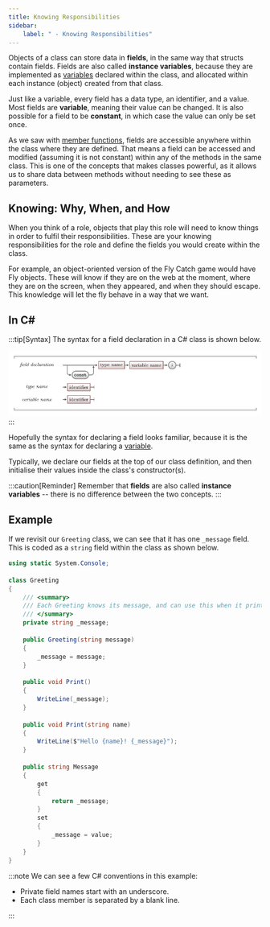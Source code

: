 ```yaml
---
title: Knowing Responsibilities
sidebar:
    label: " - Knowing Responsibilities"
---
```


Objects of a class can store data in **fields**, in the same way that structs contain fields.
Fields are also called **instance variables**, because they are implemented as [variables](<../../../../part-1-instructions/1-sequence-and-data/1-concepts/07-variable/>) declared within the class, and allocated within each instance (object) created from that class.

Just like a variable, every field has a data type, an identifier, and a value.
Most fields are **variable**, meaning their value can be changed.
It is also possible for a field to be **constant**, in which case the value can only be set once.

As we saw with [member functions](../../../../part-2-organised-code/7-member-functions/0-overview), fields are accessible anywhere within the class where they are defined.
That means a field can be accessed and modified (assuming it is not constant) within any of the methods in the same class.
This is one of the concepts that makes classes powerful, as it allows us to share data between methods without needing to see these as parameters.

## Knowing: Why, When, and How

When you think of a role, objects that play this role will need to know things in order to fulfil their responsibilities. These are your knowing responsibilities for the role and define the fields you would create within the class.

For example, an object-oriented version of the Fly Catch game would have Fly objects. These will know if they are on the web at the moment, where they are on the screen, when they appeared, and when they should escape. This knowledge will let the fly behave in a way that we want.

## In C#

:::tip[Syntax]
The syntax for a field declaration in a C# class is shown below.

![Syntax for a field declaration](./images/field-syntax-diagram.png)
:::

Hopefully the syntax for declaring a field looks familiar, because it is the same as the syntax for declaring a [variable](../../../../part-1-instructions/1-sequence-and-data/1-concepts/07-variable).

Typically, we declare our fields at the top of our class definition, and then initialise their values inside the class's constructor(s).

:::caution[Reminder]
Remember that **fields** are also called **instance variables** -- there is no difference between the two concepts.
:::

## Example

If we revisit our `Greeting` class, we can see that it has one `_message` field. This is coded as a `string` field within the class as shown below.

```cs
using static System.Console;

class Greeting
{
    /// <summary>
    /// Each Greeting knows its message, and can use this when it prints the greeting.
    /// </summary>
    private string _message;

    public Greeting(string message)
    {
        _message = message;
    }

    public void Print()
    {
        WriteLine(_message);
    }

    public void Print(string name)
    {
        WriteLine($"Hello {name}! {_message}");
    }

    public string Message
    {
        get
        {
            return _message;
        }
        set
        {
            _message = value;
        }
    }
}
```

:::note
We can see a few C# conventions in this example:

* Private field names start with an underscore.
* Each class member is separated by a blank line.

:::

